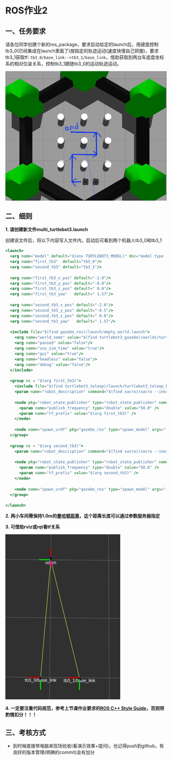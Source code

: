 # ROS作业2

## **一、任务要求**

请各位同学创建个新的ros_package，要求启动给定的launch后，用键盘控制tb3_0(已经集成在launch里面了)按指定的轨迹运动(速度快慢自己把握)，要求tb3_1获取tf: `tb3_0/base_link-->tb3_1/base_link`，借助获取到两台车底盘坐标系的相对位姿关系，控制tb3_1跟随tb3_0的运动轨迹运动。

![show.jpg](../assets/show.jpg)

## **二、细则**

**1. 请创建新文件multi_turtlebot3.launch**

创建该文件后，将以下内容写入文件内，启动后可看到两个机器人tb3_0和tb3_1

```jsx
<launch>
  <arg name="model" default="$(env TURTLEBOT3_MODEL)" doc="model type [burger, waffle, waffle_pi]"/>
  <arg name="first_tb3"  default="tb3_0"/>
  <arg name="second_tb3" default="tb3_1"/>

  <arg name="first_tb3_x_pos" default="-2.0"/>
  <arg name="first_tb3_y_pos" default="-0.0"/>
  <arg name="first_tb3_z_pos" default=" 0.0"/>
  <arg name="first_tb3_yaw"   default=" 1.57"/>

  <arg name="second_tb3_x_pos" default="-2.0"/>
  <arg name="second_tb3_y_pos" default="-0.5"/>
  <arg name="second_tb3_z_pos" default=" 0.0"/>
  <arg name="second_tb3_yaw"   default=" 1.57"/>

  <include file="$(find gazebo_ros)/launch/empty_world.launch">
    <arg name="world_name" value="$(find turtlebot3_gazebo)/worlds/turtlebot3_world.world"/>
    <arg name="paused" value="false"/>
    <arg name="use_sim_time" value="true"/>
    <arg name="gui" value="true"/>
    <arg name="headless" value="false"/>
    <arg name="debug" value="false"/>
  </include>  

  <group ns = "$(arg first_tb3)">
    <include file="$(find turtlebot3_teleop)/launch/turtlebot3_teleop_key.launch"/>
    <param name="robot_description" command="$(find xacro)/xacro --inorder $(find turtlebot3_description)/urdf/turtlebot3_$(arg model).urdf.xacro" />

    <node pkg="robot_state_publisher" type="robot_state_publisher" name="robot_state_publisher" output="screen">
      <param name="publish_frequency" type="double" value="50.0" />
      <param name="tf_prefix" value="$(arg first_tb3)" />
    </node>
    
    <node name="spawn_urdf" pkg="gazebo_ros" type="spawn_model" args="-urdf -model $(arg first_tb3) -x $(arg first_tb3_x_pos) -y $(arg first_tb3_y_pos) -z $(arg first_tb3_z_pos) -Y $(arg first_tb3_yaw) -param robot_description" />
  </group>

  <group ns = "$(arg second_tb3)">
    <param name="robot_description" command="$(find xacro)/xacro --inorder $(find turtlebot3_description)/urdf/turtlebot3_$(arg model).urdf.xacro" />

    <node pkg="robot_state_publisher" type="robot_state_publisher" name="robot_state_publisher" output="screen">
      <param name="publish_frequency" type="double" value="50.0" />
      <param name="tf_prefix" value="$(arg second_tb3)" />
    </node>

    <node name="spawn_urdf" pkg="gazebo_ros" type="spawn_model" args="-urdf -model $(arg second_tb3) -x $(arg second_tb3_x_pos) -y $(arg second_tb3_y_pos) -z $(arg second_tb3_z_pos) -Y $(arg second_tb3_yaw) -param robot_description" />
  </group>

</launch>
```

**2. 两小车间需保持1.0m的[曼哈顿距离](https://en.wikipedia.org/wiki/Taxicab_geometry)，这个距离长度可以通过参数服务器指定**

**3. 可借助rviz或rqt看tf关系**

![rviz.jpg](../assets/rviz.jpg)

**4. 一定要注重代码规范，参考上节课作业要求的[ROS C++ Style Guide](http://wiki.ros.org/CppStyleGuide)，否则将酌情扣分！！！**

## **三、考核方式**

- 到时候直接带电脑来现场验收(看演示效果+提问)，也记得push到github，有良好的版本管理(明确的commit)会有加分
